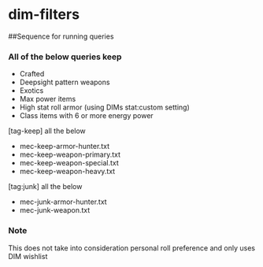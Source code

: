 # dim-filters

##Sequence for running queries

### All of the below queries keep
- Crafted
- Deepsight pattern weapons
- Exotics
- Max power items
- High stat roll armor (using DIMs stat:custom setting)
- Class items with 6 or more energy power

[tag-keep] all the below
- mec-keep-armor-hunter.txt
- mec-keep-weapon-primary.txt
- mec-keep-weapon-special.txt
- mec-keep-weapon-heavy.txt

[tag:junk] all the below
- mec-junk-armor-hunter.txt
- mec-junk-weapon.txt

### Note
This does not take into consideration personal roll preference and only uses DIM wishlist
